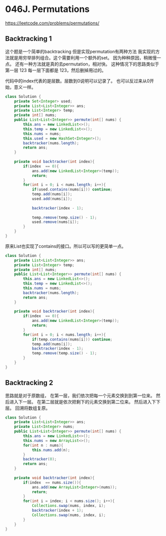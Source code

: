 # 046J. Permutations
https://leetcode.com/problems/permutations/


## Backtracking 1 
这个题是一个简单的backtracking 
但是实现permutation有两种方法
我实现的方法就是用穷举排列组合。这个需要利用一个额外的set。
因为种种原因，稍微慢一点。
还有一种方法就是真的去permutation，相对快。
这种情况下的思路类似于
第一层 
123
每一层下面都是
123，然后删掉用过的。

代码中的index代表的是层数。层数到0说明可以记录了。
也可以反过来从0开始，意义一样。
```java
class Solution {
    private Set<Integer> used;
    private List<List<Integer>> ans;
    private List<Integer> temp;
    private int[] nums;
    public List<List<Integer>> permute(int[] nums) {
        this.ans = new LinkedList<>();
        this.temp = new LinkedList<>();
        this.nums = nums;
        this.used = new HashSet<Integer>();
        backtracker(nums.length);
        return ans;
    }
    
    private void backtracker(int index){
        if(index  == 0){
            ans.add(new LinkedList<Integer>(temp));
            return;
        }
        for(int i = 0; i < nums.length; i++){
            if(used.contains(nums[i])) continue;
            temp.add(nums[i]);
            used.add(nums[i]);
            
            backtracker(index - 1);
            
            temp.remove(temp.size() - 1);
            used.remove(nums[i]);
        }
    }
}
```

原来List也实现了contains的接口。所以可以写的更简单一点。

```java
class Solution {
    private List<List<Integer>> ans;
    private List<Integer> temp;
    private int[] nums;
    public List<List<Integer>> permute(int[] nums) {
        this.ans = new LinkedList<>();
        this.temp = new LinkedList<>();
        this.nums = nums;
        backtracker(nums.length);
        return ans;
    }
    
    private void backtracker(int index){
        if(index  == 0){
            ans.add(new LinkedList<Integer>(temp));
            return;
        }
        for(int i = 0; i < nums.length; i++){
            if(temp.contains(nums[i])) continue;
            temp.add(nums[i]);       
            backtracker(index - 1);      
            temp.remove(temp.size() - 1);
        }
    }
}
```

## Backtracking 2

思路就是对于原数组，
在第一层，我们依次把每一个元素交换到到第一位来。
然后进入下一层。
在第二层就是依次把剩下的元素交换到第二位来。
然后进入下下层。
回溯将数组复原。

```java
class Solution {
    private List<List<Integer>> ans;
    private List<Integer> nums;
    public List<List<Integer>> permute(int[] nums) {
        this.ans = new LinkedList<>();
        this.nums = new ArrayList<>();
        for(int n : nums){
            this.nums.add(n);
        }
        backtracker(0);
        return ans;
    }
    
    private void backtracker(int index){
        if(index  == nums.size()){
            ans.add(new ArrayList<Integer>(nums));
            return;
        }
        for(int i = index; i < nums.size(); i++){
            Collections.swap(nums, index, i);
            backtracker(index + 1);
            Collections.swap(nums, index, i);
        }
    }
}
```
